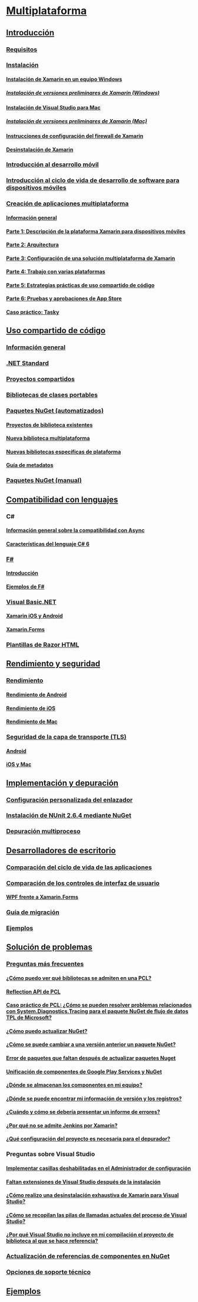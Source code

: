 # [Multiplataforma](index.yml)
## [Introducción](get-started/index.md)
### [Requisitos](get-started/requirements.md)
### [Instalación](get-started/installation/index.md)
#### [Instalación de Xamarin en un equipo Windows](get-started/installation/windows.md)
##### [Instalación de versiones preliminares de Xamarin (Windows)](get-started/installation/windows-preview.md)
#### [Instalación de Visual Studio para Mac](/visualstudio/mac/installation/)
##### [Instalación de versiones preliminares de Xamarin (Mac)](/visualstudio/mac/update/)
#### [Instrucciones de configuración del firewall de Xamarin](get-started/installation/firewall.md)
#### [Desinstalación de Xamarin](get-started/installation/uninstalling-xamarin.md)
### [Introducción al desarrollo móvil](get-started/introduction-to-mobile-development.md)
### [Introducción al ciclo de vida de desarrollo de software para dispositivos móviles](get-started/introduction-to-mobile-sdlc.md)

### [Creación de aplicaciones multiplataforma](app-fundamentals/building-cross-platform-applications/index.md)
#### [Información general](app-fundamentals/building-cross-platform-applications/overview.md)
#### [Parte 1: Descripción de la plataforma Xamarin para dispositivos móviles](app-fundamentals/building-cross-platform-applications/understanding-the-xamarin-mobile-platform.md)
#### [Parte 2: Arquitectura](app-fundamentals/building-cross-platform-applications/architecture.md)
#### [Parte 3: Configuración de una solución multiplataforma de Xamarin](app-fundamentals/building-cross-platform-applications/setting-up-a-xamarin-cross-platform-solution.md)
#### [Parte 4: Trabajo con varias plataformas](app-fundamentals/building-cross-platform-applications/platform-divergence-abstraction-divergent-implementation.md)
#### [Parte 5: Estrategias prácticas de uso compartido de código](app-fundamentals/building-cross-platform-applications/practical-code-sharing-strategies.md)
#### [Parte 6: Pruebas y aprobaciones de App Store](app-fundamentals/building-cross-platform-applications/testing-and-app-store-approvals.md)
#### [Caso práctico: Tasky](app-fundamentals/building-cross-platform-applications/case-study-tasky.md)

## [Uso compartido de código](app-fundamentals/index.md)
### [Información general](app-fundamentals/code-sharing.md)
### [.NET Standard](app-fundamentals/net-standard.md)
### [Proyectos compartidos](app-fundamentals/shared-projects.md)
### [Bibliotecas de clases portables](app-fundamentals/pcl.md)
### [Paquetes NuGet (automatizados)](app-fundamentals/nuget-multiplatform-libraries/index.md)
#### [Proyectos de biblioteca existentes](app-fundamentals/nuget-multiplatform-libraries/existing-library.md)
#### [Nueva biblioteca multiplataforma](app-fundamentals/nuget-multiplatform-libraries/single-codebase.md)
#### [Nuevas bibliotecas específicas de plataforma](app-fundamentals/nuget-multiplatform-libraries/platform-specific.md)
#### [Guía de metadatos](app-fundamentals/nuget-multiplatform-libraries/metadata.md)
### [Paquetes NuGet (manual)](app-fundamentals/nuget-manual.md)

## [Compatibilidad con lenguajes](platform/index.md)

### C#
#### [Información general sobre la compatibilidad con Async](platform/async.md)
#### [Características del lenguaje C# 6](platform/csharp-six.md)
### [F#](platform/fsharp/index.md)
#### [Introducción](platform/fsharp/overview.md)
#### [Ejemplos de F#](platform/fsharp/samples.md)
### [Visual Basic.NET](platform/visual-basic/index.md)
#### [Xamarin iOS y Android](platform/visual-basic/native-apps.md)
#### [Xamarin.Forms](platform/visual-basic/xamarin-forms.md)
### [Plantillas de Razor HTML](platform/razor-html-templates/index.md)

## [Rendimiento y seguridad](deploy-test/performance.md)
### [Rendimiento](deploy-test/memory-perf-best-practices.md)
#### [Rendimiento de Android](~/android/deploy-test/performance.md?context=xamarin/cross-platform)
#### [Rendimiento de iOS](~/ios/deploy-test/performance.md?context=xamarin/cross-platform)
#### [Rendimiento de Mac](~/mac/deploy-test/performance.md?context=xamarin/cross-platform)
### [Seguridad de la capa de transporte (TLS)](app-fundamentals/transport-layer-security.md)
#### [Android](~/android/app-fundamentals/http-stack.md?context=xamarin/cross-platform)
#### [iOS y Mac](~/cross-platform/macios/http-stack.md?context=xamarin/cross-platform)
## [Implementación y depuración](deploy-test/index.md)
### [Configuración personalizada del enlazador](deploy-test/linker.md)
### [Instalación de NUnit 2.6.4 mediante NuGet](deploy-test/installing-nunit-using-nuget.md)
### [Depuración multiproceso](deploy-test/multi-process-debugging.md)

## [Desarrolladores de escritorio](desktop/index.md)
### [Comparación del ciclo de vida de las aplicaciones](desktop/lifecycle.md)
### [Comparación de los controles de interfaz de usuario](desktop/controls/index.md)
#### [WPF frente a Xamarin.Forms](desktop/controls/wpf.md)
### [Guía de migración](desktop/porting.md)
### [Ejemplos](desktop/samples.md)

## [Solución de problemas](troubleshooting/index.md)
### [Preguntas más frecuentes](troubleshooting/questions/index.md)
#### [¿Cómo puedo ver qué bibliotecas se admiten en una PCL?](troubleshooting/questions/pcl-support-libraries.md)
#### [Reflection API de PCL](troubleshooting/questions/pcl-reflection.md)
#### [Caso práctico de PCL: ¿Cómo se pueden resolver problemas relacionados con System.Diagnostics.Tracing para el paquete NuGet de flujo de datos TPL de Microsoft?](troubleshooting/questions/pcl-case-study.md)
#### [¿Cómo puedo actualizar NuGet?](troubleshooting/questions/nuget-update.md)
#### [¿Cómo se puede cambiar a una versión anterior un paquete NuGet?](troubleshooting/questions/nuget-package-downgrade.md)
#### [Error de paquetes que faltan después de actualizar paquetes Nuget](troubleshooting/questions/nuget-packages-missing.md)
#### [Unificación de componentes de Google Play Services y NuGet](troubleshooting/questions/gps-components-nuget.md)
#### [¿Dónde se almacenan los componentes en mi equipo?](troubleshooting/questions/component-storage.md)
#### [¿Dónde se puede encontrar mi información de versión y los registros?](troubleshooting/questions/version-logs.md)
#### [¿Cuándo y cómo se debería presentar un informe de errores?](troubleshooting/questions/howto-file-bug.md)
#### [¿Por qué no se admite Jenkins por Xamarin?](troubleshooting/questions/xamarin-jenkins.md)
#### [¿Qué configuración del proyecto es necesaria para el depurador?](troubleshooting/questions/debugger-settings.md)

### Preguntas sobre Visual Studio
#### [Implementar casillas deshabilitadas en el Administrador de configuración](troubleshooting/questions/deploy-checkboxes.md)
#### [Faltan extensiones de Visual Studio después de la instalación](troubleshooting/questions/missing-vs-extensions.md)
#### [¿Cómo realizo una desinstalación exhaustiva de Xamarin para Visual Studio?](troubleshooting/questions/uninstall-xamarin-vs.md)
#### [¿Cómo se recopilan las pilas de llamadas actuales del proceso de Visual Studio?](troubleshooting/questions/vs-callstack.md)
#### [¿Por qué Visual Studio no incluye en mi compilación el proyecto de biblioteca al que se hace referencia?](troubleshooting/questions/vs-config-manager.md)

### [Actualización de referencias de componentes en NuGet](troubleshooting/component-nuget.md)
### [Opciones de soporte técnico](troubleshooting/support-options.md)
## [Ejemplos](samples/index.yml)
